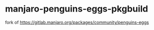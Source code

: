 # manjaro-penguins-eggs-pkgbuild
fork of https://gitlab.manjaro.org/packages/community/penguins-eggs
